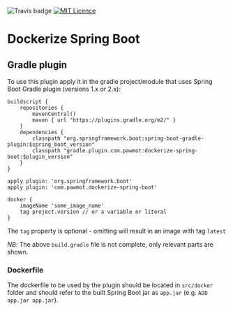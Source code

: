 ![Travis badge](https://travis-ci.org/pawmot/dockerize-spring-boot.svg?branch=master) [![MIT Licence](https://badges.frapsoft.com/os/mit/mit.png?v=103)](https://opensource.org/licenses/mit-license.php)
# Dockerize Spring Boot
## Gradle plugin

To use this plugin apply it in the gradle project/module that uses Spring Boot Gradle plugin (versions 1.x or 2.x):

```
buildscript {
    repositories {
        mavenCentral()
        maven { url "https://plugins.gradle.org/m2/" } 
    }
    dependencies {
        classpath "org.springframework.boot:spring-boot-gradle-plugin:$spring_boot_version"
        classpath "gradle.plugin.com.pawmot:dockerize-spring-boot:$plugin_version"
    }
}

apply plugin: 'org.springframework.boot'
apply plugin: 'com.pawmot.dockerize-spring-boot'

docker {
    imageName 'some_image_name'
    tag project.version // or a variable or literal
}
```

The `tag` property is optional - omitting will result in an image with tag `latest`

_NB_: The above `build.gradle` file is not complete, only relevant parts are shown.

### Dockerfile

The dockerfile to be used by the plugin should be located in `src/docker` folder and should refer to the built Spring Boot jar as `app.jar` (e.g. `ADD app.jar app.jar`).
